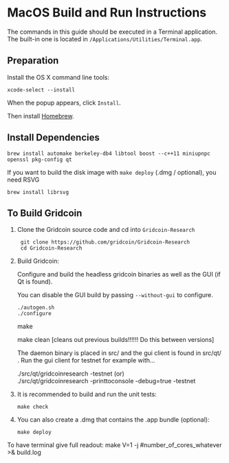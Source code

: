 MacOS Build and Run Instructions
================================
The commands in this guide should be executed in a Terminal application.
The built-in one is located in `/Applications/Utilities/Terminal.app`.

Preparation
-------------
Install the OS X command line tools:

`xcode-select --install`

When the popup appears, click `Install`.

Then install [Homebrew](https://brew.sh).

Install Dependencies
--------------------

    brew install automake berkeley-db4 libtool boost --c++11 miniupnpc openssl pkg-config qt

If you want to build the disk image with `make deploy` (.dmg / optional), you need RSVG

    brew install librsvg 

To Build Gridcoin
-----------------

1. Clone the Gridcoin source code and cd into `Gridcoin-Research`

        git clone https://github.com/gridcoin/Gridcoin-Research
        cd Gridcoin-Research

2.  Build Gridcoin:

    Configure and build the headless gridcoin binaries as well as the GUI (if Qt is found).

    You can disable the GUI build by passing `--without-gui` to configure.

        ./autogen.sh
        ./configure
	make
	
    make clean 	[cleans out previous builds!!!!!! Do this between versions]

    The daemon binary is placed in src/ and the gui client is found in src/qt/ . Run the gui client for testnet for example with...
    	
	./src/qt/gridcoinresearch -testnet  (or)  
	./src/qt/gridcoinresearch -printtoconsole -debug=true -testnet

3.  It is recommended to build and run the unit tests:

        make check

4.  You can also create a .dmg that contains the .app bundle (optional):

        make deploy


To have terminal give full readout:      make V=1 -j #number_of_cores_whatever >& build.log
